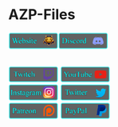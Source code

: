 # AZP-Files
<img src="https://github.com/AzerPUG/AZP-Files/raw/main/Panels/Website%20Panel.png" width="100" /><img src="https://github.com/AzerPUG/AZP-Files/raw/main/Panels/Discord%20Panel.png" width="100" />

<br />

<img src="https://github.com/AzerPUG/AZP-Files/raw/main/Panels/Twitch%20Panel.png" width="100" />

<img src="https://github.com/AzerPUG/AZP-Files/raw/main/Panels/YouTube%20Panel.png" width="100" />

<br />

<img src="https://github.com/AzerPUG/AZP-Files/raw/main/Panels/Instagram%20Panel.png" width="100" />

<img src="https://github.com/AzerPUG/AZP-Files/raw/main/Panels/Twitter%20Panel.png" width="100" />

<br />

<img src="https://github.com/AzerPUG/AZP-Files/raw/main/Panels/Patreon%20Panel.png" width="100" />

<img src="https://github.com/AzerPUG/AZP-Files/raw/main/Panels/PayPal%20Panel.png" width="100" />